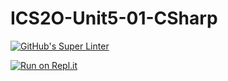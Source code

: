 # ICS2O-Unit5-01-CSharp

[![GitHub's Super Linter](https://github.com/marshall-demars/ICS2O-Unit5-01-CSharp/workflows/GitHub's%20Super%20Linter/badge.svg)](https://github.com/marshall-demars/ICS2O-Unit5-01-CSharp/actions)

[![Run on Repl.it](https://repl.it/badge/github/marshall-demars/ICS2O-Unit5-01-CSharp)](https://repl.it/github/marshall-demars/ICS2O-Unit5-01-CSharp)
